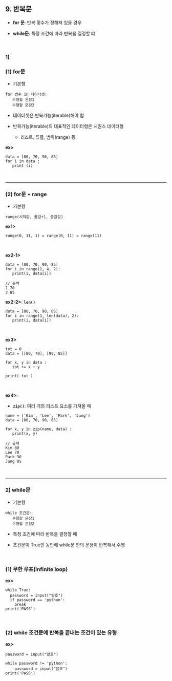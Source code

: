 ## 9. 반복문  
* __for 문__: 반복 횟수가 정해져 있을 경우   

* __while문__: 특정 조건에 따라 반복을 결정할 떄   

<br>

### 1) 
### (1) for문
* 기본형   
```
for 변수 in 데이터셋:
   수행할 문장1
   수행할 문장2
```

* 데이터셋은 반복가능(iterable)해야 함

* 반복가능(iterable)의 대표적인 데이터형은 시퀀스 데이터형

   * 리스트, 튜플, 범위(range) 등

__ex>__   
```
data = [80, 70, 90, 85]
for i in data :
   print (i)
```

<br>
<hr>

### (2) for문 + range
* 기본형
```
range(시작값, 끝값+1, 증감값)
```

__ex1>__   
```
range(0, 11, 1) = range(0, 11) = range(11)
```

<br>

__ex2-1>__
```
data = [80, 70, 90, 85]
for i in range(1, 4, 2):
   print(i, data[i])
   
// 출력
1 70
3 85
```

__ex2-2>__: __```len()```__   
```
data = [80, 70, 90, 85]
for i in range(1, len(data), 2):
   print(i, data[i])
```

<br>

__ex3>__   
```
tot = 0
data = [[80, 70], [90, 85]]

for x, y in data :
   tot += x + y

print( tot )
```

<br>

__ex4>__:    
* __```zip()```__: 여러 개의 리스트 요소를 가져올 때   
```
name = ['Kim', 'Lee', 'Park', 'Jung']
data = [80, 70, 90, 85]

for x, y in zip(name, data) :
   print(x, y)
   
// 출력
Kim 80
Lee 70
Park 90
Jung 85
```

<br>
<hr>

### 2) while문
* 기본형
```
while 조건문:
   수행할 문장1
   수행할 문장2
```

* 특정 조건에 따라 반복을 결정할 때

* 조건문이 True인 동안에 while문 안의 문장이 반복해서 수행

<br>

### (1) 무한 루프(infinite loop)
__ex>__
```
while True:
  password = input("암호")
  if password == 'python':
    break
print('PASS')
```

<br>

### (2) while 조건문에 반복을 끝내는 조건이 있는 유형
__ex>__
```
password = input("암호")

while password != 'python':
    password = input("암호")
print('PASS')
```

